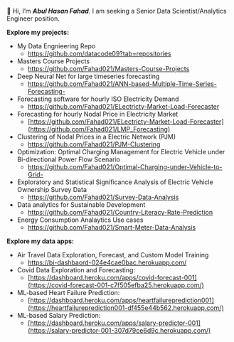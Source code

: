 👋 Hi, I’m ***Abul Hasan Fahad***. I am seeking a Senior Data Scientist/Analytics Engineer position.

**Explore my projects:**
  - My Data Engnieering Repo
    - https://github.com/datacode09?tab=repositories
  - Masters Course Projects
     - https://github.com/Fahad021/Masters-Course-Projects 
  - Deep Neural Net for large timeseries forecasting 
    - https://github.com/Fahad021/ANN-based-Multiple-Time-Series-Forecasting-
  - Forecasting software for hourly ISO Electricity Demand 
    - https://github.com/Fahad021/ELectricty-Market-Load-Forecaster
  - Forecasting for hourly Nodal Price in Electricity Market 
    - [https://github.com/Fahad021/ELectricty-Market-Load-Forecaster](https://github.com/Fahad021/LMP_Forecasting)
  - Clustering of Nodal Prices in a Electric Network (PJM)
    - https://github.com/Fahad021/PJM-Clustering
 - Optimization: Optimal Charging Management for Electric Vehicle under Bi-directional Power Flow Scenario
    - https://github.com/Fahad021/Optimal-Charging-under-Vehicle-to-Grid- 
  - Exploratory and Statistical Significance Analysis of Electric Vehicle Ownership Survey Data
    - https://github.com/Fahad021/Survey-Data-Analysis
  - Data analytics for Sustainable Development
    - https://github.com/Fahad021/Country-Literacy-Rate-Prediction
  - Energy Consumption Analaytics Use cases
    - https://github.com/Fahad021/Smart-Meter-Data-Analysis

**Explore my data apps:**
- Air Travel Data Exploration, Forecast, and Custom Model Training
    - https://bi-dashbaord-024e4cae0bac.herokuapp.com/
- Covid Data Exploration and Forecasting:
  - [https://dashboard.heroku.com/apps/covid-forecast-001](https://covid-forecast-001-c7f505efba25.herokuapp.com/)
- ML-based Heart Failure Prediction:
  - [https://dashboard.heroku.com/apps/heartfailureprediction001](https://heartfailureprediction001-df455e44b562.herokuapp.com/)
- ML-based Salary Prediction:
  - [https://dashboard.heroku.com/apps/salary-predictor-001](https://salary-predictor-001-307d79ce6d9c.herokuapp.com/)


<!---
Fahad021/Fahad021 is a ✨ special ✨ repository because its `README.md` (this file) appears on your GitHub profile.
You can click the Preview link to take a look at your changes.
--->
